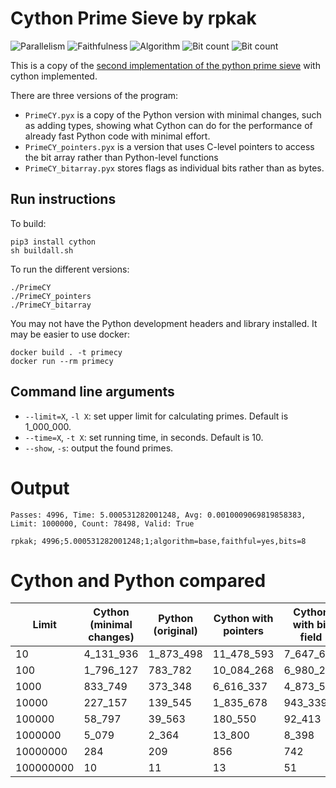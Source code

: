 # Cython Prime Sieve by rpkak

![Parallelism](https://img.shields.io/badge/Parallel-no-green)
![Faithfulness](https://img.shields.io/badge/Faithful-yes-green)
![Algorithm](https://img.shields.io/badge/Algorithm-base-green)
![Bit count](https://img.shields.io/badge/Bits-8-yellowgreen)
![Bit count](https://img.shields.io/badge/Bits-1-green)

This is a copy of the [second implementation of the python prime sieve](https://github.com/PlummersSoftwareLLC/Primes/tree/drag-race/PrimePython/solution_2) with cython implemented.

There are three versions of the program:

 * `PrimeCY.pyx` is a copy of the Python version with minimal changes, such as
   adding types, showing what Cython can do for the performance of already fast
   Python code with minimal effort.
 * `PrimeCY_pointers.pyx` is a version that uses C-level pointers to access the bit
   array rather than Python-level functions
 * `PrimeCY_bitarray.pyx` stores flags as individual bits rather than as bytes.

## Run instructions

To build:

    pip3 install cython
    sh buildall.sh

To run the different versions:

    ./PrimeCY
    ./PrimeCY_pointers
    ./PrimeCY_bitarray

You may not have the Python development headers and library installed. It may be
easier to use docker:

```
docker build . -t primecy
docker run --rm primecy
```

## Command line arguments

 - `--limit=X`, `-l X`: set upper limit for calculating primes. Default is 1_000_000.
 - `--time=X`, `-t X`: set running time, in seconds. Default is 10.
 - `--show`, `-s`: output the found primes.

# Output

```
Passes: 4996, Time: 5.000531282001248, Avg: 0.0010009069819858383, Limit: 1000000, Count: 78498, Valid: True

rpkak; 4996;5.000531282001248;1;algorithm=base,faithful=yes,bits=8
```

# Cython and Python compared

| Limit | Cython (minimal changes) | Python (original) | Cython with pointers | Cython with bit field |
|-----------|------------|-----------|------------|-----------|
| 10        | 4_131_936  | 1_873_498 | 11_478_593 | 7_647_607 |
| 100       | 1_796_127  | 783_782   | 10_084_268 | 6_980_296 |
| 1000      | 833_749    | 373_348   | 6_616_337  | 4_873_550 |
| 10000     | 227_157    | 139_545   | 1_835_678  | 943_339   |
| 100000    | 58_797     | 39_563    | 180_550    | 92_413    |
| 1000000   | 5_079      | 2_364     | 13_800     | 8_398     |
| 10000000  | 284        | 209       | 856        | 742       |
| 100000000 | 10         | 11        | 13         | 51        |
